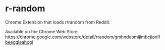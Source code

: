 # r-random
Chrome Extension that loads r/random from Reddit.

Available on the Chrome Web Store.
https://chrome.google.com/webstore/detail/rrandom/gmhndeomijimbcjiooflbeegglaahcgi
